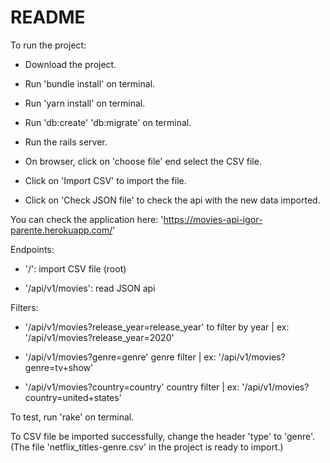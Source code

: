 # README
To run the project:

- Download the project.

- Run 'bundle install' on terminal.

- Run 'yarn install' on terminal.

- Run 'db:create' 'db:migrate' on terminal.

- Run the rails server.

- On browser, click on 'choose file' end select the CSV file.

- Click on 'Import CSV' to import the file.

- Click on 'Check JSON file' to check the api with the new data imported.

You can check the application here: 'https://movies-api-igor-parente.herokuapp.com/'

Endpoints:

- '/': import CSV file (root)

- '/api/v1/movies': read JSON api

Filters:

- '/api/v1/movies?release_year=release_year' to filter by year |
  ex: '/api/v1/movies?release_year=2020'

- '/api/v1/movies?genre=genre' genre filter |
  ex: '/api/v1/movies?genre=tv+show'

- '/api/v1/movies?country=country' country filter |
  ex: '/api/v1/movies?country=united+states'

To test, run 'rake' on terminal.

To CSV file be imported successfully, change the header 'type' to 'genre'.
(The file 'netflix_titles-genre.csv' in the project is ready to import.)